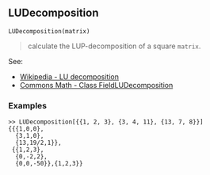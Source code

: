 ## LUDecomposition

```
LUDecomposition(matrix)
```

> calculate the LUP-decomposition of a square `matrix`.
 
See:    
* [Wikipedia - LU decomposition](https://en.wikipedia.org/wiki/LU_decomposition)
* [Commons Math - Class FieldLUDecomposition](http://commons.apache.org/proper/commons-math/apidocs/org/apache/commons/math3/linear/FieldLUDecomposition.html)
 
### Examples
```
>> LUDecomposition[{{1, 2, 3}, {3, 4, 11}, {13, 7, 8}}]
{{{1,0,0},
  {3,1,0},
  {13,19/2,1}},
 {{1,2,3},
  {0,-2,2},
  {0,0,-50}},{1,2,3}}
``` 